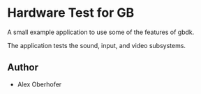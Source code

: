 # Hardware Test for GB

A small example application to use some of the features of gbdk.

The application tests the sound, input, and video subsystems.

## Author
- Alex Oberhofer
